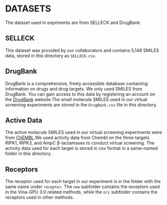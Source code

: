 # DATASETS

The dataset used in expriments are from SELLECK and DrugBank.

## SELLECK

This dataset was provided by our collaborators and contains 5,148 SMILES data, stored in this directory as `SELLECK.csv`.

## DrugBank

DrugBank is a comprehensive, freely accessible database containing information on drugs and drug targets. We only used SMILES from DrugBank. You can gain access to this data by registering an account on the [DrugBank](https://go.drugbank.com/releases/latest#full) website.The small molecule SMILES used in our virtual screening experiments are stored in the `DrugBank.csv` file in this directory.

## Active Data

The active molecule SMILES used in our virtual screening experiments were from [ChEMBL](https://chembl.gitbook.io/chembl-interface-documentation/downloads).We used activity data from Chembl on the three targets RIPK1, RIPK3, and AmpC β-lactamases to conduct virtual screening. The activity data used for each target is stored in csv format in a same-named folder in this directory.

## Receptors

The receptor used for each target in our experiment is in the folder with the same name under `receptor`. The `new` subfolder contains the receptors used in the Vina-GPU 3.0 related methods, while the `ori` subfolder contains the receptors used in other methods.
